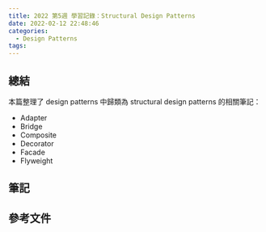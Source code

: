 ```yaml
---
title: 2022 第5週 學習記錄：Structural Design Patterns
date: 2022-02-12 22:48:46
categories:
  - Design Patterns
tags:
---
```


## 總結

本篇整理了 design patterns 中歸類為 structural design patterns 的相關筆記：

- Adapter
- Bridge
- Composite
- Decorator
- Facade
- Flyweight

## 筆記

## 參考文件
